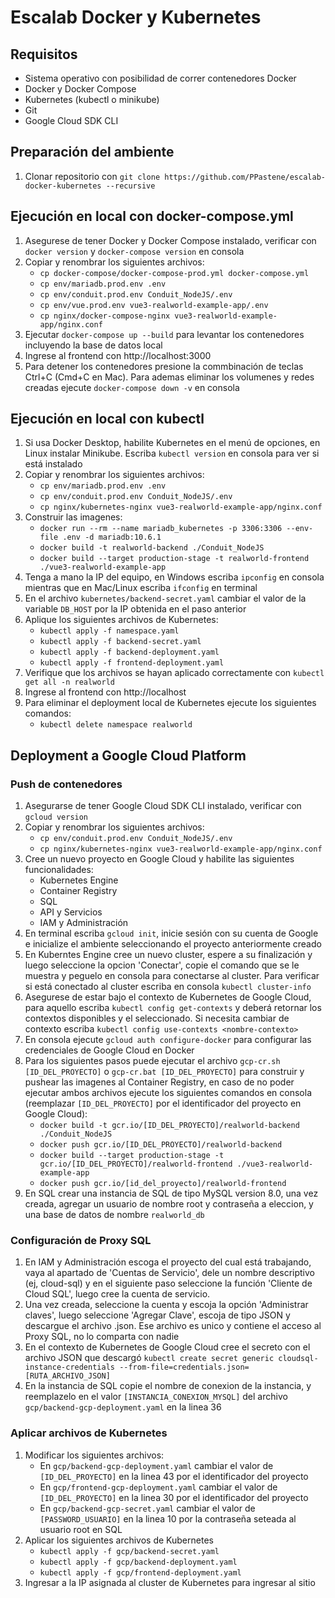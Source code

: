 # Escalab Docker y Kubernetes
## Requisitos
* Sistema operativo con posibilidad de correr contenedores Docker
* Docker y Docker Compose
* Kubernetes (kubectl o minikube)
* Git
* Google Cloud SDK CLI
## Preparación del ambiente
1. Clonar repositorio con `git clone https://github.com/PPastene/escalab-docker-kubernetes --recursive`
## Ejecución en local con docker-compose.yml
1. Asegurese de tener Docker y Docker Compose instalado, verificar con `docker version` y `docker-compose version` en consola
2. Copiar y renombrar los siguientes archivos: 
    * `cp docker-compose/docker-compose-prod.yml docker-compose.yml`
    * `cp env/mariadb.prod.env .env`
    * `cp env/conduit.prod.env Conduit_NodeJS/.env`
    * `cp env/vue.prod.env vue3-realworld-example-app/.env`
    * `cp nginx/docker-compose-nginx vue3-realworld-example-app/nginx.conf`
3. Ejecutar `docker-compose up --build` para levantar los contenedores incluyendo la base de datos local
4. Ingrese al frontend con http://localhost:3000
5. Para detener los contenedores presione la commbinación de teclas Ctrl+C (Cmd+C en Mac). Para ademas eliminar los volumenes y redes creadas ejecute `docker-compose down -v` en consola
## Ejecución en local con kubectl
1. Si usa Docker Desktop, habilite Kubernetes en el menú de opciones, en Linux instalar Minikube. Escriba `kubectl version` en consola para ver si está instalado
2. Copiar y renombrar los siguientes archivos:
    * `cp env/mariadb.prod.env .env`
    * `cp env/conduit.prod.env Conduit_NodeJS/.env`
    * `cp nginx/kubernetes-nginx vue3-realworld-example-app/nginx.conf`
3. Construir las imagenes:
    * `docker run --rm --name mariadb_kubernetes -p 3306:3306 --env-file .env -d mariadb:10.6.1`
    * `docker build -t realworld-backend ./Conduit_NodeJS`
    * `docker build --target production-stage -t realworld-frontend ./vue3-realworld-example-app`
4. Tenga a mano la IP del equipo, en Windows escriba `ipconfig` en consola mientras que en Mac/Linux escriba `ifconfig` en terminal
5. En el archivo `kubernetes/backend-secret.yaml` cambiar el valor de la variable `DB_HOST` por la IP obtenida en el paso anterior
6. Aplique los siguientes archivos de Kubernetes:
    * `kubectl apply -f namespace.yaml`
    * `kubectl apply -f backend-secret.yaml`
    * `kubectl apply -f backend-deployment.yaml`
    * `kubectl apply -f frontend-deployment.yaml`
7. Verifique que los archivos se hayan aplicado correctamente con `kubectl get all -n realworld`
8. Ingrese al frontend con http://localhost
9. Para eliminar el deployment local de Kubernetes ejecute los siguientes comandos:
    * `kubectl delete namespace realworld`
## Deployment a Google Cloud Platform
### Push de contenedores
1. Asegurarse de tener Google Cloud SDK CLI instalado, verificar con `gcloud version`
2. Copiar y renombrar los siguientes archivos:
    * `cp env/conduit.prod.env Conduit_NodeJS/.env`
    * `cp nginx/kubernetes-nginx vue3-realworld-example-app/nginx.conf`
3. Cree un nuevo proyecto en Google Cloud y habilite las siguientes funcionalidades:
    * Kubernetes Engine
    * Container Registry
    * SQL
    * API y Servicios
    * IAM y Administración
4. En terminal escriba `gcloud init`, inicie sesión con su cuenta de Google e inicialize el ambiente seleccionando el proyecto anteriormente creado
5. En Kuberntes Engine cree un nuevo cluster, espere a su finalización y luego seleccione la opcion 'Conectar', copie el comando que se le muestra y peguelo en consola para conectarse al cluster. Para verificar si está conectado al cluster escriba en consola `kubectl cluster-info`
6. Asegurese de estar bajo el contexto de Kubernetes de Google Cloud, para aquello escriba `kubectl config get-contexts` y deberá retornar los contextos disponibles y el seleccionado. Si necesita cambiar de contexto escriba `kubectl config use-contexts <nombre-contexto>`
7. En consola ejecute `gcloud auth configure-docker` para configurar las credenciales de Google Cloud en Docker
8. Para los siguientes pasos puede ejecutar el archivo `gcp-cr.sh [ID_DEL_PROYECTO]` o `gcp-cr.bat [ID_DEL_PROYECTO]` para construir y pushear las imagenes al Container Registry, en caso de no poder ejecutar ambos archivos ejecute los siguientes comandos en consola (reemplazar `[ID_DEL_PROYECTO]` por el identificador del proyecto en Google Cloud):
    * `docker build -t gcr.io/[ID_DEL_PROYECTO]/realworld-backend ./Conduit_NodeJS`
    * `docker push gcr.io/[ID_DEL_PROYECTO]/realworld-backend`
    * `docker build --target production-stage -t gcr.io/[ID_DEL_PROYECTO]/realworld-frontend ./vue3-realworld-example-app`
    * `docker push gcr.io/[id_del_proyecto]/realworld-frontend`
9. En SQL crear una instancia de SQL de tipo MySQL version 8.0, una vez creada, agregar un usuario de nombre root y contraseña a eleccion, y una base de datos de nombre `realworld_db`
### Configuración de Proxy SQL
1. En IAM y Administración escoga el proyecto del cual está trabajando, vaya al apartado de 'Cuentas de Servicio', dele un nombre descriptivo (ej, cloud-sql) y en el siguiente paso seleccione la función 'Cliente de Cloud SQL', luego cree la cuenta de servicio.
2. Una vez creada, seleccione la cuenta y escoja la opción 'Administrar claves', luego seleccione 'Agregar Clave', escoja de tipo JSON y descargue el archivo .json. Ese archivo es unico y contiene el acceso al Proxy SQL, no lo comparta con nadie
3. En el contexto de Kubernetes de Google Cloud cree el secreto con el archivo JSON que descargó `kubectl create secret generic cloudsql-instance-credentials --from-file=credentials.json=[RUTA_ARCHIVO_JSON]`
4. En la instancia de SQL copie el nombre de conexion de la instancia, y reemplazelo en el valor `[INSTANCIA_CONEXION_MYSQL]` del archivo `gcp/backend-gcp-deployment.yaml` en la linea 36
### Aplicar archivos de Kubernetes
1. Modificar los siguientes archivos:
    * En `gcp/backend-gcp-deployment.yaml` cambiar el valor de `[ID_DEL_PROYECTO]` en la linea 43 por el identificador del proyecto
    * En `gcp/frontend-gcp-deployment.yaml` cambiar el valor de `[ID_DEL_PROYECTO]` en la linea 30 por el identificador del proyecto
    * En `gcp/backend-gcp-secret.yaml` cambiar el valor de `[PASSWORD_USUARIO]` en la linea 10 por la contraseña seteada al usuario root en SQL
2. Aplicar los siguientes archivos de Kubernetes
    * `kubectl apply -f gcp/backend-secret.yaml`
    * `kubectl apply -f gcp/backend-deployment.yaml`
    * `kubectl apply -f gcp/frontend-deployment.yaml`
3. Ingresar a la IP asignada al cluster de Kubernetes para ingresar al sitio